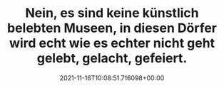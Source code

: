 ---
date: '2021-11-16T10:08:51.716098+00:00'
found_at: '2014-12-17'
found_url: http://www.rumaenien-tourismus.de/
title: Nein, es sind keine künstlich belebten Museen, in diesen Dörfer wird echt wie
  es echter nicht geht gelebt, gelacht, gefeiert.
---
